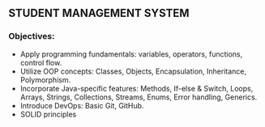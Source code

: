 ## STUDENT MANAGEMENT SYSTEM

### Objectives:
* Apply programming fundamentals: variables, operators, functions, control flow.
* Utilize OOP concepts: Classes, Objects, Encapsulation, Inheritance, Polymorphism.
* Incorporate Java-specific features: Methods, If-else & Switch, Loops, Arrays, Strings, Collections, Streams, Enums, Error handling, Generics.
* Introduce DevOps: Basic Git, GitHub.
* SOLID principles
